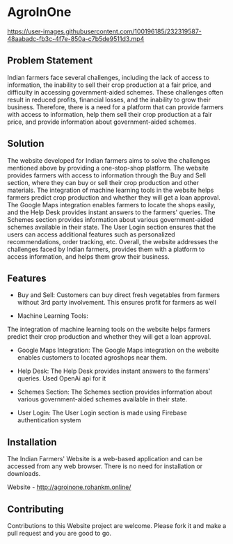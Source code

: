 # AgroInOne



https://user-images.githubusercontent.com/100196185/232319587-48aabadc-fb3c-4f7e-850a-c7b5de9511d3.mp4



## Problem Statement

Indian farmers face several challenges, including the lack of access to information, the inability to sell their crop production at a fair price, and difficulty in accessing government-aided schemes. These challenges often result in reduced profits, financial losses, and the inability to grow their business. Therefore, there is a need for a platform that can provide farmers with access to information, help them sell their crop production at a fair price, and provide information about government-aided schemes.

## Solution

The website developed for Indian farmers aims to solve the challenges mentioned above by providing a one-stop-shop platform. The website provides farmers with access to information through the Buy and Sell section, where they can buy or sell their crop production and other materials. The integration of machine learning tools in the website helps farmers predict crop production and whether they will get a loan approval. The Google Maps integration enables farmers to locate the shops easily, and the Help Desk provides instant answers to the farmers' queries. The Schemes section provides information about various government-aided schemes available in their state. The User Login section ensures that the users can access additional features such as personalized recommendations, order tracking, etc. Overall, the website addresses the challenges faced by Indian farmers, provides them with a platform to access information, and helps them grow their business.


## Features

* Buy and Sell: Customers can buy direct fresh vegetables from farmers without 3rd party involvement. This ensures profit for farmers as well

* Machine Learning Tools: 


The integration of machine learning tools on the website helps farmers predict their crop production and whether they will get a loan approval.

* Google Maps Integration: The Google Maps integration on the website enables customers to located agroshops near them.

* Help Desk: The Help Desk provides instant answers to the farmers' queries. Used OpenAi api for it

* Schemes Section: The Schemes section provides information about various government-aided schemes available in their state.

* User Login: The User Login section is made using Firebase authentication system


## Installation

The Indian Farmers' Website is a web-based application and can be accessed from any web browser. There is no need for installation or downloads.

Website - http://agroinone.rohankm.online/

## Contributing

Contributions to this  Website project are welcome. Please fork it and make a pull request and you are good to go.

